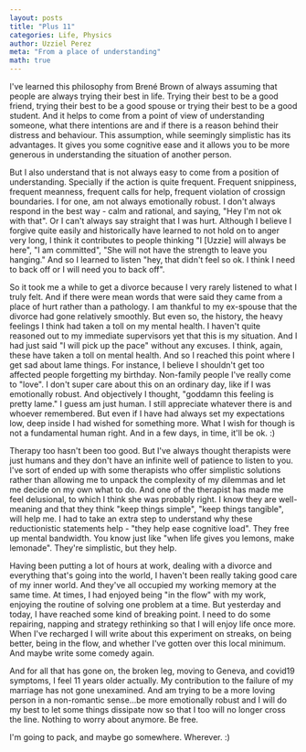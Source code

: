 ```yaml
---
layout: posts
title: "Plus 11"
categories: Life, Physics
author: Uzziel Perez
meta: "From a place of understanding"
math: true
---
```


I've learned this philosophy from Brené Brown of always assuming that people are always trying their best in life. Trying their best to be a good friend, trying their best to be a good spouse or trying their best to be a good student. And it helps to come from a point of view of understanding someone, what there intentions are and if there is a reason behind their distress and behaviour. This assumption, while seemingly simplistic has its advantages. It gives you some cognitive ease and it allows you to be more generous in understanding the situation of another person.

But I also understand that is not always easy to come from a position of understanding. Specially if the action is quite frequent. Frequent snippiness, frequent meanness, frequent calls for help, frequent violation of crossign boundaries. I for one, am not always emotionally robust. I don't always respond in the best way - calm and rational, and saying, "Hey I'm not ok with that". Or I can't always say straight that I was hurt. Although I believe I forgive quite easily and historically have learned to not hold on to anger very long, I think it contributes to people thinking "I [Uzzie] will always be here", "I am committed", "She will not have the strength to leave you hanging." And so I learned to listen "hey, that didn't feel so ok. I think I need to back off or I will need you to back off".

So it took me a while to get a divorce because I very rarely listened to what I truly felt. And if there were mean words that were said they came from a place of hurt rather than a pathology. I am thankful to my ex-spouse that the divorce had gone relatively smoothly. But even so, the history, the heavy feelings I think had taken a toll on my mental health. I haven't quite reasoned out to my immediate supervisors yet that this is my situation. And I had just said "I will pick up the pace" without any excuses. I think, again, these have taken a toll on mental health. And so I reached this point where I get sad about lame things. For instance, I believe I shouldn't get too affected people forgetting my birthday. Non-family people I've really come to "love". I don't super care about this on an ordinary day, like if I was emotionally robust. And objectively I thought, "goddamn this feeling is pretty lame." I guess am just human. I still appreciate whatever there is and whoever remembered. But even if I have had always set my expectations low, deep inside I had wished for something more. What I wish for though is not a fundamental human right. And in a few days, in time, it'll be ok. :)

Therapy too hasn't been too good. But I've always thought therapists were just humans and they don't have an infinite well of patience to listen to you. I've sort of ended up with some therapists who offer simplistic solutions rather than allowing me to unpack the complexity of my dilemmas and let me decide on my own what to do. And one of the therapist has made me feel delusional, to which I think she was probably right. I know they are well-meaning and that they think "keep things simple", "keep things tangible", will help me. I had to take an extra step to understand why these reductionistic statements help - "they help ease cognitive load". They free up mental bandwidth. You know just like "when life gives you lemons, make lemonade". They're simplistic, but they help.

Having been putting a lot of hours at work, dealing with a divorce and everything that's going into the world, I haven't been really taking good care of my inner world. And they've all occupied my working memory at the same time. At times, I had enjoyed being "in the flow" with my work, enjoying the routine of solving one problem at a time. But yesterday and today, I have reached some kind of breaking point. I need to do some repairing, napping and strategy rethinking so that I will enjoy life once more. When I've recharged I will write about this experiment on streaks, on being better, being in the flow, and whether I've gotten over this local minimum. And maybe write some comedy again.

And for all that has gone on, the broken leg, moving to Geneva, and covid19 symptoms, I feel 11 years older actually. My contribution to the failure of my marriage has not gone unexamined. And am trying to be a more loving person in a non-romantic sense...be more emotionally robust and I will do my best to let some things dissipate now so that I too will no longer cross the line. Nothing to worry about anymore. Be free. 

I'm going to pack, and maybe go somewhere. Wherever. :)
